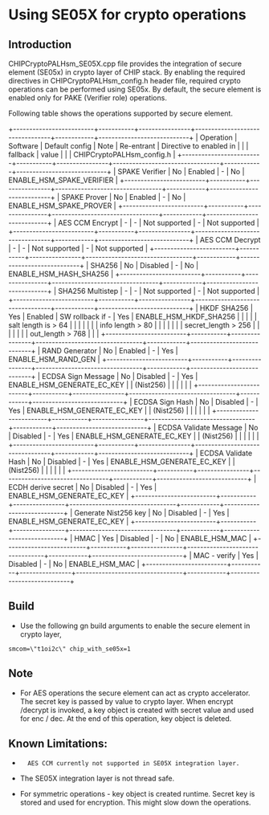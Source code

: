 # Using SE05X for crypto operations

## Introduction

CHIPCryptoPALHsm_SE05X.cpp file provides the integration of secure element
(SE05x) in crypto layer of CHIP stack. By enabling the required directives in
CHIPCryptoPALHsm_config.h header file, required crypto operations can be
performed using SE05x. By default, the secure element is enabled only for PAKE
(Verifier role) operations.

Following table shows the operations supported by secure element.

+-------------------------+-----------+----------------+---------------------------------+------------+----------------------------+
| Operation | Software | Default config | Note | Re-entrant | Directive to
enabled in | | | fallback | value | | | CHIPCryptoPALHsm_config.h |
+-------------------------+-----------+----------------+---------------------------------+------------+----------------------------+
| SPAKE Verifier | No | Enabled | - | No | ENABLE_HSM_SPAKE_VERIFIER |
+-------------------------+-----------+----------------+---------------------------------+------------+----------------------------+
| SPAKE Prover | No | Enabled | - | No | ENABLE_HSM_SPAKE_PROVER |
+-------------------------+-----------+----------------+---------------------------------+------------+----------------------------+
| AES CCM Encrypt | - | - | Not supported | - | Not supported |
+-------------------------+-----------+----------------+---------------------------------+------------+----------------------------+
| AES CCM Decrypt | - | - | Not supported | - | Not supported |
+-------------------------+-----------+----------------+---------------------------------+------------+----------------------------+
| SHA256 | No | Disabled | - | No | ENABLE_HSM_HASH_SHA256 |
+-------------------------+-----------+----------------+---------------------------------+------------+----------------------------+
| SHA256 Multistep | - | - | Not supported | - | Not supported |
+-------------------------+-----------+----------------+---------------------------------+------------+----------------------------+
| HKDF SHA256 | Yes | Enabled | SW rollback if - | Yes | ENABLE_HSM_HKDF_SHA256
| | | | | salt length is > 64 | | | | | | | info length > 80 | | | | | | |
secret_length > 256 | | | | | | | out_length > 768 | | |
+-------------------------+-----------+----------------+---------------------------------+------------+----------------------------+
| RAND Generator | No | Enabled | - | Yes | ENABLE_HSM_RAND_GEN |
+-------------------------+-----------+----------------+---------------------------------+------------+----------------------------+
| ECDSA Sign Message | No | Disabled | - | Yes | ENABLE_HSM_GENERATE_EC_KEY | |
(Nist256) | | | | | |
+-------------------------+-----------+----------------+---------------------------------+------------+----------------------------+
| ECDSA Sign Hash | No | Disabled | - | Yes | ENABLE_HSM_GENERATE_EC_KEY | |
(Nist256) | | | | | |
+-------------------------+-----------+----------------+---------------------------------+------------+----------------------------+
| ECDSA Validate Message | No | Disabled | - | Yes | ENABLE_HSM_GENERATE_EC_KEY
| | (Nist256) | | | | | |
+-------------------------+-----------+----------------+---------------------------------+------------+----------------------------+
| ECDSA Validate Hash | No | Disabled | - | Yes | ENABLE_HSM_GENERATE_EC_KEY | |
(Nist256) | | | | | |
+-------------------------+-----------+----------------+---------------------------------+------------+----------------------------+
| ECDH derive secret | No | Disabled | - | Yes | ENABLE_HSM_GENERATE_EC_KEY |
+-------------------------+-----------+----------------+---------------------------------+------------+----------------------------+
| Generate Nist256 key | No | Disabled | - | Yes | ENABLE_HSM_GENERATE_EC_KEY |
+-------------------------+-----------+----------------+---------------------------------+------------+----------------------------+
| HMAC | Yes | Disabled | - | No | ENABLE_HSM_MAC |
+-------------------------+-----------+----------------+---------------------------------+------------+----------------------------+
| MAC - verify | Yes | Disabled | - | No | ENABLE_HSM_MAC |
+-------------------------+-----------+----------------+---------------------------------+------------+----------------------------+

## Build

-   Use the following gn build arguments to enable the secure element in crypto
    layer,

```
smcom=\"t1oi2c\" chip_with_se05x=1
```

## Note

-   For AES operations the secure element can act as crypto accelerator. The
    secret key is passed by value to crypto layer. When encrypt /decrypt is
    invoked, a key object is created with secret value and used for enc / dec.
    At the end of this operation, key object is deleted.

## Known Limitations:

-       AES CCM currently not supported in SE05X integration layer.

-   The SE05X integration layer is not thread safe.

-   For symmetric operations - key object is created runtime. Secret key is
    stored and used for encryption. This might slow down the operations.
